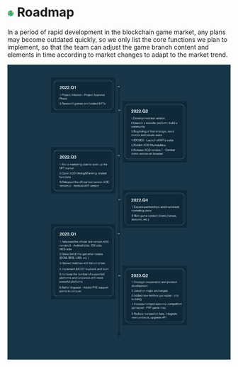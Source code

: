 # <img src="./IMG/roadmap.png" width="3%" class="img_l1"> Roadmap
In a period of rapid development in the blockchain game market, any plans may become outdated quickly, so we only list the core functions we plan to implement, so that the team can adjust the game branch content and elements in time according to market changes to adapt to the market trend.

![image](IMG/Roadmap_pic.png "RoadMap")
